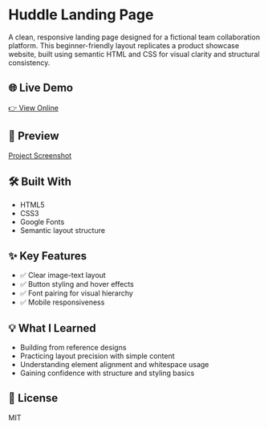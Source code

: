 # Huddle Landing Page

A clean, responsive landing page designed for a fictional team collaboration platform. This beginner-friendly layout replicates a product showcase website, built using semantic HTML and CSS for visual clarity and structural consistency.

## 🌐 Live Demo  
[👉 View Online](https://vanta-zjm.github.io/huddle-landing-page/index.html)

## 📸 Preview  
[Project Screenshot](assets/preview.jpeg)

## 🛠️ Built With
- HTML5
- CSS3
- Google Fonts
- Semantic layout structure

## ✨ Key Features
- ✅ Clear image-text layout
- ✅ Button styling and hover effects
- ✅ Font pairing for visual hierarchy
- ✅ Mobile responsiveness

## 💡 What I Learned
- Building from reference designs
- Practicing layout precision with simple content
- Understanding element alignment and whitespace usage
- Gaining confidence with structure and styling basics

## 📄 License
MIT
